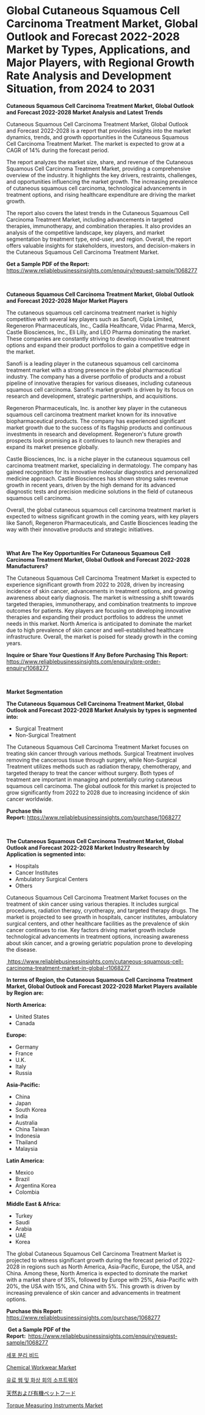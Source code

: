 <p><h1>Global Cutaneous Squamous Cell Carcinoma Treatment Market, Global Outlook and Forecast 2022-2028 Market by Types, Applications, and Major Players, with Regional Growth Rate Analysis and Development Situation, from 2024 to 2031</h1></p><p><strong>Cutaneous Squamous Cell Carcinoma Treatment Market, Global Outlook and Forecast 2022-2028 Market Analysis and Latest Trends</strong></p>
<p><p>Cutaneous Squamous Cell Carcinoma Treatment Market, Global Outlook and Forecast 2022-2028 is a report that provides insights into the market dynamics, trends, and growth opportunities in the Cutaneous Squamous Cell Carcinoma Treatment Market. The market is expected to grow at a CAGR of 14% during the forecast period.</p><p>The report analyzes the market size, share, and revenue of the Cutaneous Squamous Cell Carcinoma Treatment Market, providing a comprehensive overview of the industry. It highlights the key drivers, restraints, challenges, and opportunities influencing the market growth. The increasing prevalence of cutaneous squamous cell carcinoma, technological advancements in treatment options, and rising healthcare expenditure are driving the market growth.</p><p>The report also covers the latest trends in the Cutaneous Squamous Cell Carcinoma Treatment Market, including advancements in targeted therapies, immunotherapy, and combination therapies. It also provides an analysis of the competitive landscape, key players, and market segmentation by treatment type, end-user, and region. Overall, the report offers valuable insights for stakeholders, investors, and decision-makers in the Cutaneous Squamous Cell Carcinoma Treatment Market.</p></p>
<p><strong>Get a Sample PDF of the Report:&nbsp;</strong> <a href="https://www.reliablebusinessinsights.com/enquiry/request-sample/1068277">https://www.reliablebusinessinsights.com/enquiry/request-sample/1068277</a></p>
<p>&nbsp;</p>
<p><strong>Cutaneous Squamous Cell Carcinoma Treatment Market, Global Outlook and Forecast 2022-2028 Major Market Players</strong></p>
<p><p>The cutaneous squamous cell carcinoma treatment market is highly competitive with several key players such as Sanofi, Cipla Limited, Regeneron Pharmaceuticals, Inc., Cadila Healthcare, Vidac Pharma, Merck, Castle Biosciences, Inc., Eli Lilly, and LEO Pharma dominating the market. These companies are constantly striving to develop innovative treatment options and expand their product portfolios to gain a competitive edge in the market.</p><p>Sanofi is a leading player in the cutaneous squamous cell carcinoma treatment market with a strong presence in the global pharmaceutical industry. The company has a diverse portfolio of products and a robust pipeline of innovative therapies for various diseases, including cutaneous squamous cell carcinoma. Sanofi's market growth is driven by its focus on research and development, strategic partnerships, and acquisitions.</p><p>Regeneron Pharmaceuticals, Inc. is another key player in the cutaneous squamous cell carcinoma treatment market known for its innovative biopharmaceutical products. The company has experienced significant market growth due to the success of its flagship products and continuous investments in research and development. Regeneron's future growth prospects look promising as it continues to launch new therapies and expand its market presence globally.</p><p>Castle Biosciences, Inc. is a niche player in the cutaneous squamous cell carcinoma treatment market, specializing in dermatology. The company has gained recognition for its innovative molecular diagnostics and personalized medicine approach. Castle Biosciences has shown strong sales revenue growth in recent years, driven by the high demand for its advanced diagnostic tests and precision medicine solutions in the field of cutaneous squamous cell carcinoma.</p><p>Overall, the global cutaneous squamous cell carcinoma treatment market is expected to witness significant growth in the coming years, with key players like Sanofi, Regeneron Pharmaceuticals, and Castle Biosciences leading the way with their innovative products and strategic initiatives.</p></p>
<p>&nbsp;</p>
<p><strong>What Are The Key Opportunities For Cutaneous Squamous Cell Carcinoma Treatment Market, Global Outlook and Forecast 2022-2028 Manufacturers?</strong></p>
<p><p>The Cutaneous Squamous Cell Carcinoma Treatment Market is expected to experience significant growth from 2022 to 2028, driven by increasing incidence of skin cancer, advancements in treatment options, and growing awareness about early diagnosis. The market is witnessing a shift towards targeted therapies, immunotherapy, and combination treatments to improve outcomes for patients. Key players are focusing on developing innovative therapies and expanding their product portfolios to address the unmet needs in this market. North America is anticipated to dominate the market due to high prevalence of skin cancer and well-established healthcare infrastructure. Overall, the market is poised for steady growth in the coming years.</p></p>
<p><strong>Inquire or Share Your Questions If Any Before Purchasing This Report:</strong> <a href="https://www.reliablebusinessinsights.com/enquiry/pre-order-enquiry/1068277">https://www.reliablebusinessinsights.com/enquiry/pre-order-enquiry/1068277</a></p>
<p>&nbsp;</p>
<p><strong>Market Segmentation</strong></p>
<p><strong>The Cutaneous Squamous Cell Carcinoma Treatment Market, Global Outlook and Forecast 2022-2028 Market Analysis by types is segmented into:</strong></p>
<p><ul><li>Surgical Treatment</li><li>Non-Surgical Treatment</li></ul></p>
<p><p>The Cutaneous Squamous Cell Carcinoma Treatment Market focuses on treating skin cancer through various methods. Surgical Treatment involves removing the cancerous tissue through surgery, while Non-Surgical Treatment utilizes methods such as radiation therapy, chemotherapy, and targeted therapy to treat the cancer without surgery. Both types of treatment are important in managing and potentially curing cutaneous squamous cell carcinoma. The global outlook for this market is projected to grow significantly from 2022 to 2028 due to increasing incidence of skin cancer worldwide.</p></p>
<p><strong>Purchase this Report:&nbsp;</strong><a href="https://www.reliablebusinessinsights.com/purchase/1068277">https://www.reliablebusinessinsights.com/purchase/1068277</a></p>
<p>&nbsp;</p>
<p><strong>The Cutaneous Squamous Cell Carcinoma Treatment Market, Global Outlook and Forecast 2022-2028 Market Industry Research by Application is segmented into:</strong></p>
<p><ul><li>Hospitals</li><li>Cancer Institutes</li><li>Ambulatory Surgical Centers</li><li>Others</li></ul></p>
<p><p>Cutaneous Squamous Cell Carcinoma Treatment Market focuses on the treatment of skin cancer using various therapies. It includes surgical procedures, radiation therapy, cryotherapy, and targeted therapy drugs. The market is projected to see growth in hospitals, cancer institutes, ambulatory surgical centers, and other healthcare facilities as the prevalence of skin cancer continues to rise. Key factors driving market growth include technological advancements in treatment options, increasing awareness about skin cancer, and a growing geriatric population prone to developing the disease.</p></p>
<p><a href="https://www.reliablebusinessinsights.com/cutaneous-squamous-cell-carcinoma-treatment-market-in-global-r1068277">&nbsp;https://www.reliablebusinessinsights.com/cutaneous-squamous-cell-carcinoma-treatment-market-in-global-r1068277</a></p>
<p><strong>In terms of Region, the Cutaneous Squamous Cell Carcinoma Treatment Market, Global Outlook and Forecast 2022-2028 Market Players available by Region are:</strong></p>
<p>
    <p> <strong> North America: </strong>
        <ul>
            <li>United States</li>
            <li>Canada</li>
        </ul>
        </p> 
    <p> <strong> Europe: </strong>
        <ul>
            <li>Germany</li>
            <li>France</li>
            <li>U.K.</li>
            <li>Italy</li>
            <li>Russia</li>
        </ul>
        </p> 
    <p> <strong> Asia-Pacific: </strong>
        <ul>
            <li>China</li>
            <li>Japan</li>
            <li>South Korea</li>
            <li>India</li>
            <li>Australia</li>
            <li>China Taiwan</li>
            <li>Indonesia</li>
            <li>Thailand</li>
            <li>Malaysia</li>
        </ul>
        </p> 
    <p> <strong> Latin America: </strong>
        <ul>
            <li>Mexico</li>
            <li>Brazil</li>
            <li>Argentina Korea</li>
            <li>Colombia</li>
        </ul>
        </p> 
    <p> <strong> Middle East & Africa: </strong>
        <ul>
            <li>Turkey</li>
            <li>Saudi</li>
            <li>Arabia</li>
            <li>UAE</li>
            <li>Korea</li>
        </ul>
    </p>
    </p>
<p><p>The global Cutaneous Squamous Cell Carcinoma Treatment Market is projected to witness significant growth during the forecast period of 2022-2028 in regions such as North America, Asia-Pacific, Europe, the USA, and China. Among these, North America is expected to dominate the market with a market share of 35%, followed by Europe with 25%, Asia-Pacific with 20%, the USA with 15%, and China with 5%. This growth is driven by increasing prevalence of skin cancer and advancements in treatment options.</p></p>
<p><strong>Purchase this Report: </strong><a href="https://www.reliablebusinessinsights.com/purchase/1068277">https://www.reliablebusinessinsights.com/purchase/1068277</a></p>
<p>&nbsp;<strong>Get a Sample PDF of the Report:&nbsp;&nbsp;</strong><a href="https://www.reliablebusinessinsights.com/enquiry/request-sample/1068277">https://www.reliablebusinessinsights.com/enquiry/request-sample/1068277</a></p>
<p><strong></strong></p>
<p><p><a href="https://medium.com/@gustavorn8776/%EC%84%B8%ED%8F%AC-%EB%B6%84%EB%A6%AC-%EB%B9%84%EB%93%9C-%EC%8B%9C%EC%9E%A5-%EB%B6%84%EC%84%9D-%EA%B7%B8%EC%9D%98-cagr-%EC%8B%9C%EC%9E%A5-%EC%84%B8%EB%B6%84%ED%99%94-%EB%B0%8F-%EA%B8%80%EB%A1%9C%EB%B2%8C-%EC%82%B0%EC%97%85-%EA%B0%9C%EC%9A%94-8a3289fd4751">세포 분리 비드</a></p><p><a href="https://www.linkedin.com/pulse/analyzing-chemical-workwear-market-global-industry-perspective-hza9e">Chemical Workwear Market</a></p><p><a href="https://medium.com/@kirstenhintz/%EC%9C%A0%EB%A3%8C-%EC%9B%B9-%EB%B0%8F-%EB%B9%84%EB%94%94%EC%98%A4-%EC%BD%98%ED%8D%BC%EB%9F%B0%EC%8B%B1-%EC%86%8C%ED%94%84%ED%8A%B8%EC%9B%A8%EC%96%B4-%EC%8B%9C%EC%9E%A5-%EC%9D%B8%EC%82%AC%EC%9D%B4%ED%8A%B8-%EC%8B%9C%EC%9E%A5-%ED%8A%B8%EB%A0%8C%EB%93%9C-%EC%84%B1%EC%9E%A5-2024%EB%85%84%EB%B6%80%ED%84%B0-2031%EB%85%84%EA%B9%8C%EC%A7%80-%EC%98%88%EC%B8%A1%EB%90%9C-%EA%B2%83-5af970cd1930">유료 웹 및 화상 회의 소프트웨어</a></p><p><a href="https://medium.com/@frankfurter35566/2024%E5%B9%B4%E3%81%8B%E3%82%892031%E5%B9%B4%E3%81%BE%E3%81%A7%E3%81%AE%E6%9C%9F%E9%96%93%E3%81%AB%E4%BA%88%E6%B8%AC%E3%81%95%E3%82%8C%E3%82%8B%E5%A4%A9%E7%84%B6%E3%81%A8%E3%82%AA%E3%83%BC%E3%82%AC%E3%83%8B%E3%83%83%E3%82%AF%E3%83%9A%E3%83%83%E3%83%88%E3%83%95%E3%83%BC%E3%83%89%E5%B8%82%E5%A0%B4%E3%81%AE%E5%88%86%E6%9E%90%E3%81%A8%E3%82%B5%E3%82%A4%E3%82%BA%E4%BA%88%E6%B8%AC-2f587d82fe08">天然および有機ペットフード</a></p><p><a href="https://www.linkedin.com/pulse/torque-measuring-instruments-market-report-reveals-latest-z2r3e">Torque Measuring Instruments Market</a></p></p>